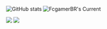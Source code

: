 ![GitHub stats](https://github-readme-stats.vercel.app/api?username=FcgamerBR&show_icons=true&theme=transparent&include_all_commits=true&count_private=true)
![FcgamerBR's Current](https://github-readme-streak-stats.herokuapp.com/?user=FcgamerBR&theme=transparent&hide_border=false)

<div> 
  <a href = "mailto:fabricio.craftgamerbr22@gmail.com"><img src="https://img.shields.io/badge/-Gmail-%23333?style=for-the-badge&logo=gmail&logoColor=white" target="_blank"></a>
  <a href="https://www.linkedin.com/in/fabricio-santos-2b5b86236" target="_blank"><img src="https://img.shields.io/badge/-LinkedIn-%230077B5?style=for-the-badge&logo=linkedin&logoColor=white" target="_blank"></a>
</div>
